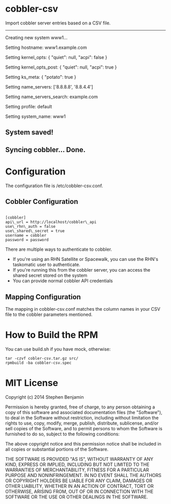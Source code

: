 cobbler-csv
===========

Import cobbler server entries based on a CSV file.

-----------------------------------------------------------
Creating new system www1...

Setting hostname:
www1.example.com

Setting kernel_opts:
{
    "quiet": null, 
    "acpi": false
}

Setting kernel_opts_post:
{
    "quiet": null, 
    "acpi": true
}

Setting ks_meta:
{
    "potato": true
}

Setting name_servers:
['8.8.8.8', '8.8.4.4']

Setting name_servers_search:
example.com

Setting profile:
default

Setting system_name:
www1

System saved!
-----------------------------------------------------------
Syncing cobbler...
Done.
-----------------------------------------------------------

Configuration
=============

The configuration file is /etc/cobbler-csv.conf.

Cobbler Configuration
---------------------

<pre><code>
[cobbler]
api\_url = http://localhost/cobbler\_api
use\_rhn\_auth = false
use\_shared\_secret = true
username = cobbler
password = password
</pre></code>

There are multiple ways to authenticate to cobbler.  

  * If you're using an RHN Satellite or Spacewalk, you can use the RHN's taskomatic user to authenticate.
  * If you're running this from the cobbler server, you can access the shared secret stored on the system
  * You can provide normal cobbler API credentials


Mapping Configuration
-------------------- 

The mapping in cobbler-csv.conf matches the column names in your CSV file to the cobbler parameters
mentioned.

How to Build the RPM
====================

You can use build.sh if you have mock, otherwise:

```
tar -czvf cobler-csv.tar.gz src/
rpmbuild -ba cobbler-csv.spec 
```

MIT License
===========

Copyright (c) 2014 Stephen Benjamin

Permission is hereby granted, free of charge, to any person obtaining 
a copy of this software and associated documentation files (the "Software"), 
to deal in the Software without restriction, including without limitation 
the rights to use, copy, modify, merge, publish, distribute, sublicense, 
and/or sell copies of the Software, and to permit persons to whom the Software 
is furnished to do so, subject to the following conditions:

The above copyright notice and this permission notice shall be included in
 all copies or substantial portions of the Software.

THE SOFTWARE IS PROVIDED "AS IS", WITHOUT WARRANTY OF ANY KIND, EXPRESS OR
IMPLIED, INCLUDING BUT NOT LIMITED TO THE WARRANTIES OF MERCHANTABILITY, 
FITNESS FOR A PARTICULAR PURPOSE AND NONINFRINGEMENT. IN NO EVENT SHALL THE 
AUTHORS OR COPYRIGHT HOLDERS BE LIABLE FOR ANY CLAIM, DAMAGES OR OTHER 
LIABILITY, WHETHER IN AN ACTION OF CONTRACT, TORT OR OTHERWISE, ARISING FROM, 
OUT OF OR IN CONNECTION WITH THE SOFTWARE OR THE USE OR OTHER DEALINGS IN 
THE SOFTWARE.

